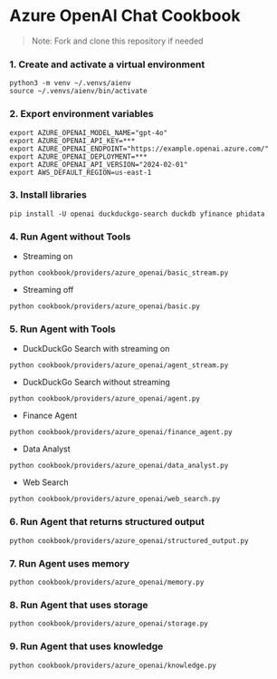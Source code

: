 # Azure OpenAI Chat Cookbook

> Note: Fork and clone this repository if needed

### 1. Create and activate a virtual environment

```shell
python3 -m venv ~/.venvs/aienv
source ~/.venvs/aienv/bin/activate
```

### 2. Export environment variables

```shell
export AZURE_OPENAI_MODEL_NAME="gpt-4o"
export AZURE_OPENAI_API_KEY=***
export AZURE_OPENAI_ENDPOINT="https://example.openai.azure.com/"
export AZURE_OPENAI_DEPLOYMENT=***
export AZURE_OPENAI_API_VERSION="2024-02-01"
export AWS_DEFAULT_REGION=us-east-1
```

### 3. Install libraries

```shell
pip install -U openai duckduckgo-search duckdb yfinance phidata
```

### 4. Run Agent without Tools

- Streaming on

```shell
python cookbook/providers/azure_openai/basic_stream.py
```

- Streaming off

```shell
python cookbook/providers/azure_openai/basic.py
```

### 5. Run Agent with Tools

- DuckDuckGo Search with streaming on

```shell
python cookbook/providers/azure_openai/agent_stream.py
```

- DuckDuckGo Search without streaming

```shell
python cookbook/providers/azure_openai/agent.py
```

- Finance Agent

```shell
python cookbook/providers/azure_openai/finance_agent.py
```

- Data Analyst

```shell
python cookbook/providers/azure_openai/data_analyst.py
```

- Web Search

```shell
python cookbook/providers/azure_openai/web_search.py
```

### 6. Run Agent that returns structured output

```shell
python cookbook/providers/azure_openai/structured_output.py
```

### 7. Run Agent uses memory

```shell
python cookbook/providers/azure_openai/memory.py
```

### 8. Run Agent that uses storage

```shell
python cookbook/providers/azure_openai/storage.py
```

### 9. Run Agent that uses knowledge

```shell
python cookbook/providers/azure_openai/knowledge.py
```
